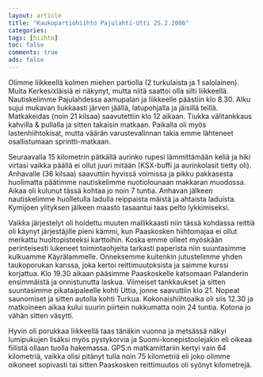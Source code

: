 ```yaml
---
layout: article 
title: "Kaukopartiohiihto Pajulahti-Utti 25.2.2006" 
categories: 
tags: [hiihto]
toc: false 
comments: true 
ads: false 
---
```


Olimme liikkeellä kolmen miehen partiolla (2 turkulaista ja 1
salolainen). Muita Kerkesixläisiä ei näkynyt, mutta niitä saattoi olla
silti liikkeellä. Nautiskelimme Pajulahdessa aamupalan ja liikkeelle
päästiin klo 8.30. Alku sujui mukavan liukkaasti järven jäällä,
latupohjalla ja jäisillä teillä. Matkakeidas (noin 21 kilsaa)
saavutettiin klo 12 aikaan. Tiukka välitankkaus kahvilla & pullalla ja
sitten takaisin matkaan. Paikalla oli myös lastenhiihtokisat, mutta
väärän varustevalinnan takia emme lähteneet osallistumaan
sprintti-matkaan.

Seuraavalla 15 kilometrin pätkällä aurinko rupesi lämmittämään keliä ja
hiki virtasi vaikka päällä ei ollut juuri mitään (KSX-buffi ja
aurinkolasit tietty oli). Anhavalle (36 kilsaa) saavuttiin hyvissä
voimissa ja pikku pakkasesta huolimatta päätimme nautiskelimme
nuotiolounaan makkaran muodossa. Aikaa oli kulunut tässä kohtaa jo noin
7 tuntia. Anhavan jälkeen nautiskelimme huolletulla ladulla reippaista
mäistä ja ahtaista laduista. Kymijoen ylityksen jälkeen maasto tasaantui
taas pelto lykkimiseksi.

Vaikka järjestelyt oli hoidettu muuten mallikkaasti niin tässä kohdassa
reittiä oli käynyt järjestäjille pieni kämmi, kun Paaskosken hiihtomajaa
ei ollut merkattu huoltopisteeksi karttoihin. Koska emme olleet myöskään
perinteisesti lukeneet toimintaohjeita tarkasti paperista niin
suuntasimme kulkuamme Käyrälammelle. Onneksemme kuitenkin jutustelimme
yhden taukoporukan kanssa, joka kertoi reittimuutoksista ja saimme
kurssi korjattua. Klo 19.30 aikaan pääsimme Paaskoskelle katsomaan
Palanderin ensimmäistä ja onnistunutta laskua. Viimeiset tankkaukset ja
sitten suuntasimme pikataipaleelle kohti Uttia, jonne saavuttiin klo 21.
Nopeat saunomiset ja sitten autolla kohti Turkua. Kokonaishiihtoaika oli
siis 12.30 ja matkoineen aikaa kului suurin piirtein nukkumatta noin 24
tuntia. Kotona jo vähän sitten väsytti.

Hyvin oli porukkaa liikkeellä taas tänäkin vuonna ja metsässä näkyi
lumipukujen lisäksi myös pystykorvia ja Suomi-konepistoolejakin eli
oikeaa fiilistä ollaan tuolla hakemassa. GPS:n matkamittariin kertyi
vain 64 kilometriä, vaikka olisi pitänyt tulla noin 75 kilometriä eli
joko olimme oikoneet sopivasti tai sitten Paaskosken reittimuutos oli
syönyt kilometrejä.

